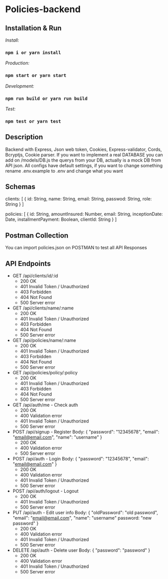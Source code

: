 # Policies-backend

## Installation & Run

_Install:_

### `npm i or yarn install`

_Production:_

### `npm start or yarn start`

_Development:_

### `npm run build or yarn run build`

_Test:_

### `npm test or yarn test`

## Description

Backend with Express, Json web token, Cookies, Express-validator, Cords, Bcryptjs, Cookie parser.
If you want to implement a real DATABASE you can add on /models/DB.js the querys from your DB, actually is a mock DB from API json.
All configs have default settings, if you want to change something rename .env.example to .env and change what you want

## Schemas

clients: [
{
id: String,
name: String,
email: String,
passwod: String,
role: String
}
]

policies: [
{
id: String,
amountInsured: Number,
email: String,
inceptionDate: Date,
installmentPayment: Boolean,
clientId: String
}
]

## Postman Collection

You can import policies.json on POSTMAN to test all API Responses

## API Endpoints

- GET /api/clients/id/:id
  - 200 OK
  - 401 Invalid Token / Unauthorized
  - 403 Forbidden
  - 404 Not Found
  - 500 Server error
- GET /api/clients/name/:name
  - 200 OK
  - 401 Invalid Token / Unauthorized
  - 403 Forbidden
  - 404 Not Found
  - 500 Server error
- GET /api/policies/name/:name
  - 200 OK
  - 401 Invalid Token / Unauthorized
  - 403 Forbidden
  - 404 Not Found
  - 500 Server error
- GET /api/policies/policy/:policy
  - 200 OK
  - 401 Invalid Token / Unauthorized
  - 403 Forbidden
  - 404 Not Found
  - 500 Server error
- GET /api/auth/me - Check auth
  - 200 OK
  - 400 Validation error
  - 401 Invalid Token / Unauthorized
  - 500 Server error
- POST /api/signup - Register
  Body: { "password": "12345678", "email": "email@email.com", "name": "username" }
  - 200 OK
  - 400 Validation error
  - 500 Server error
- POST /api/auth - Login
  Body: { "password": "12345678", "email": "email@email.com" }
  - 200 OK
  - 400 Validation error
  - 401 Invalid Token / Unauthorized
  - 500 Server error
- POST /api/auth/logout - Logout
  - 200 OK
  - 401 Invalid Token / Unauthorized
  - 500 Server error
- PUT /api/auth - Edit user info
  Body: { "oldPassword": "old password", "email": "email@email.com", "name": "username" password: "new password" }
  - 200 OK
  - 400 Validation error
  - 401 Invalid Token / Unauthorized
  - 500 Server error
- DELETE /api/auth - Delete user
  Body: { "password": "password" }
  - 200 OK
  - 400 Validation error
  - 401 Invalid Token / Unauthorized
  - 500 Server error
